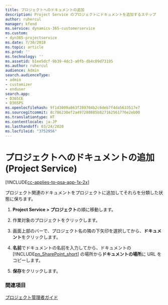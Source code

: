 ```yaml
---
title: プロジェクトへのドキュメントの追加
description: Project Service のプロジェクトにドキュメントを追加するステップ
author: ruhercul
manager: kfend
ms.service: dynamics-365-customerservice
ms.custom:
- dyn365-projectservice
ms.date: 7/30/2018
ms.topic: article
ms.prod: ''
ms.technology: ''
ms.assetid: b1ee5dcf-9b39-4dc3-a0fb-db4c09d73195
ms.author: ruhercul
audience: Admin
search.audienceType:
- admin
- customizer
- enduser
search.app:
- D365CE
- D365PS
ms.openlocfilehash: 9f1d3009a863f289704b2c6deb7f4da5633517e7
ms.sourcegitcommit: 8c786230ef2a497280885b827162561776e2eb00
ms.translationtype: HT
ms.contentlocale: ja-JP
ms.lasthandoff: 03/24/2020
ms.locfileid: "3752956"
---
```

# <a name="add-documents-to-a-project-project-service"></a>プロジェクトへのドキュメントの追加 (Project Service)

[!INCLUDE[cc-applies-to-psa-app-1x-2x](../includes/cc-applies-to-psa-app-1x-2x.md)]

プロジェクト関連のドキュメントをプロジェクトに追加してそれらを分類した状態に保ちます。  
  
1. **Project Service > プロジェクト**の順に移動します。  
  
2. 作業対象のプロジェクトをクリックします。  
  
3. 画面上部のバーで、プロジェクト名の隣の下矢印を選択してから、**ドキュメント**をクリックします。  
  
4. **名前**でドキュメントの名前を入力してから、ドキュメントの [!INCLUDE[pn_SharePoint_short](../includes/pn-sharepoint-short.md)] の場所から**ドキュメントの場所**に URL をコピーします。  
  
5. **保存**をクリックします。  
  
### <a name="see-also"></a>関連項目  
 [プロジェクト管理者ガイド](../project-service/project-manager-guide.md)
